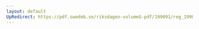```yaml
---
layout: default
UpRedirect: https://pdf.swedeb.se/riksdagen-volumeG-pdf/199091/reg_199091/reg_199091_0260.pdf
---
```

